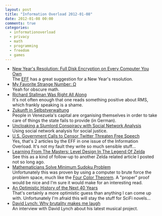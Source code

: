 ```yaml
---
layout: post
title: "Information Overload 2012-01-08"
date: 2012-01-08 00:00
comments: true
categories:
  - informationoverload
  - privacy
  - math
  - programming
  - freedom
  - games
---
```

* [New Year's Resolution: Full Disk Encryption on Every Computer You Own](https://www.eff.org/deeplinks/2011/12/newyears-resolution-full-disk-encryption-every-computer-you-own)<br/>The [EFF](https://www.eff.org) has a great suggestion for a New Year's resolution.
* [My Favorite Strange Number: Ω](http://scienceblogs.com/goodmath/2008/12/my_favorite_strange_number_cla.php)<br/>Yeah for obscure math.
* [Richard Stallman Was Right All Along](http://www.osnews.com/story/25469/Richard_Stallman_Was_Right_All_Along)<br/>It's not often enough that one reads something positive about RMS, which frankly speaking is a shame.
* [Zukunft in Selbstverwaltung](http://www.taz.de/Armenviertel-in-Caracas/!84778/)<br/>People in Venezuela's capital are organising themselves in order to take care of things the state fails to provide (in German).
* [Uncloaking a Slumlord Conspiracy with Social Network Analysis](http://www.orgnet.com/slumlords.html)<br/>Using social network analysis for social justice.
* [U.S. Government Calls to Censor Twitter Threaten Free Speech](https://www.eff.org/deeplinks/2012/01/us-government-calls-censor-twitter-threaten-free-speech)<br/>Yes, that's 2 articles by the EFF in one issue of the Information Overload. It's not my fault they write so much sensible stuff...
* [Learning From The Masters: Level Design In The Legend Of Zelda](http://www.gamasutra.com/view/feature/6582/learning_from_the_masters_level_.php)<br/>See this as a kind of follow-up to another Zelda related article I posted not so long ago.
* [Mathematicians Solve Minimum Sudoku Problem](http://www.technologyreview.com/blog/arxiv/27469/)<br/>Unfortunately this was proven by using a computer to brute force the problem space, much like the [Four Color Theorem](http://en.wikipedia.org/wiki/Four_color_theorem). A "proper" proof would be nice and I'm sure it would make for an interesting read.
* [An Optimistic History of the Next 40 Years](http://io9.com/5873485/an-optimistic-history-of-the-next-40-years)<br/>That's certainly a more optimistic guess than anything I can come up with. Unfortunately I'm afraid this will stay the stuff for SciFi novels...
* [David Lynch: Why brutality makes me laugh](http://www.salon.com/2012/01/03/david_lynch_why_brutality_makes_me_laugh/singleton/)<br/>An interview with David Lynch about his latest musical project.
